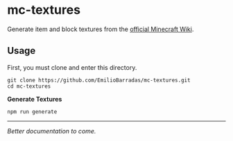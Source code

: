 # mc-textures

Generate item and block textures from the [official Minecraft Wiki](https://minecraft.gamepedia.com/Minecraft_Wiki).

## Usage

First, you must clone and enter this directory.

```
git clone https://github.com/EmilioBarradas/mc-textures.git
cd mc-textures
```

**Generate Textures**

```
npm run generate
```

---

*Better documentation to come.*